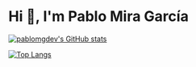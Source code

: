 # Hi 🤘, I'm Pablo Mira García

[![pablomgdev's GitHub stats](https://github-readme-stats.vercel.app/api?username=pablomgdev&count_private=true&show_icons=true&theme=transparent&custom_title=pablomgdev's%20Github%20Stats)](https://github.com/pablomgdev)

[![Top Langs](https://github-readme-stats.vercel.app/api/top-langs/?username=pablomgdev&langs_count=7&layout=compact&theme=transparent&hide=astro)](https://github.com/pablomgdev)

<!--
Used:
- https://github.com/anuraghazra/github-readme-stats

Saw:
- https://dev.to/supritha/how-to-have-an-awesome-github-profile-1969
 -->
